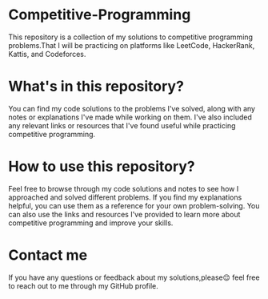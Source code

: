 # Competitive-Programming
This repository is a collection of my solutions to competitive programming problems.That I will be practicing on platforms like LeetCode, HackerRank, Kattis, and Codeforces.

# What's in this repository?
You can find my code solutions to the problems I've solved, along with any notes or explanations I've made while working on them. I've also included any relevant links or resources that I've found useful while practicing competitive programming.

# How to use this repository?
Feel free to browse through my code solutions and notes to see how I approached and solved different problems. If you find my explanations helpful, you can use them as a reference for your own problem-solving. You can also use the links and resources I've provided to learn more about competitive programming and improve your skills.

# Contact me
If you have any questions or feedback about my solutions,please😌 feel free to reach out to me through my GitHub profile.
